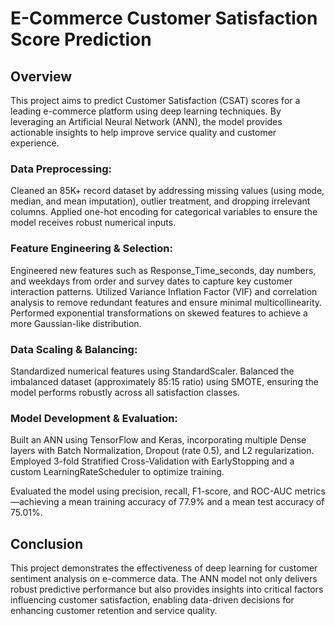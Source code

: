 # E-Commerce Customer Satisfaction Score Prediction

## **Overview**

This project aims to predict Customer Satisfaction (CSAT) scores for a leading e-commerce platform using deep learning techniques. By leveraging an Artificial Neural Network (ANN), the model provides actionable insights to help improve service quality and customer experience.



### **Data Preprocessing:**

Cleaned an 85K+ record dataset by addressing missing values (using mode, median, and mean imputation), outlier treatment, and dropping irrelevant columns.
Applied one-hot encoding for categorical variables to ensure the model receives robust numerical inputs.



### **Feature Engineering & Selection:**

Engineered new features such as Response_Time_seconds, day numbers, and weekdays from order and survey dates to capture key customer interaction patterns.
Utilized Variance Inflation Factor (VIF) and correlation analysis to remove redundant features and ensure minimal multicollinearity.
Performed exponential transformations on skewed features to achieve a more Gaussian-like distribution.



### **Data Scaling & Balancing:**

Standardized numerical features using StandardScaler.
Balanced the imbalanced dataset (approximately 85:15 ratio) using SMOTE, ensuring the model performs robustly across all satisfaction classes.



### **Model Development & Evaluation:**

Built an ANN using TensorFlow and Keras, incorporating multiple Dense layers with Batch Normalization, Dropout (rate 0.5), and L2 regularization.
Employed 3-fold Stratified Cross-Validation with EarlyStopping and a custom LearningRateScheduler to optimize training.

Evaluated the model using precision, recall, F1-score, and ROC-AUC metrics—achieving a mean training accuracy of 77.9% and a mean test accuracy of 75.01%.



## **Conclusion**


This project demonstrates the effectiveness of deep learning for customer sentiment analysis on e-commerce data. The ANN model not only delivers robust predictive performance but also provides insights into critical factors influencing customer satisfaction, enabling data-driven decisions for enhancing customer retention and service quality.

